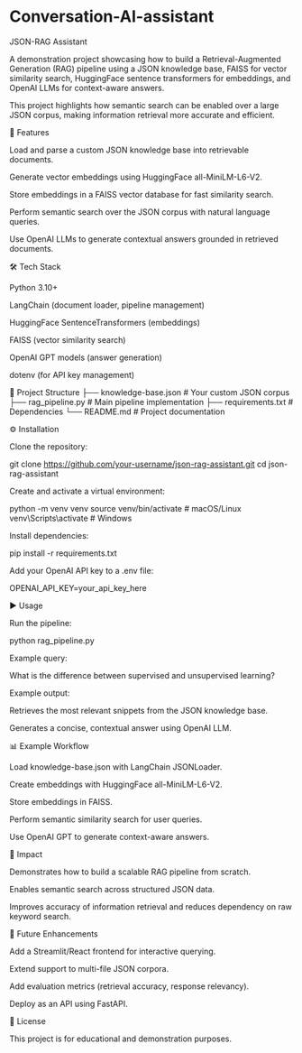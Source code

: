 # Conversation-AI-assistant
JSON-RAG Assistant

A demonstration project showcasing how to build a Retrieval-Augmented Generation (RAG) pipeline using a JSON knowledge base, FAISS for vector similarity search, HuggingFace sentence transformers for embeddings, and OpenAI LLMs for context-aware answers.

This project highlights how semantic search can be enabled over a large JSON corpus, making information retrieval more accurate and efficient.

🚀 Features

Load and parse a custom JSON knowledge base into retrievable documents.

Generate vector embeddings using HuggingFace all-MiniLM-L6-V2.

Store embeddings in a FAISS vector database for fast similarity search.

Perform semantic search over the JSON corpus with natural language queries.

Use OpenAI LLMs to generate contextual answers grounded in retrieved documents.

🛠️ Tech Stack

Python 3.10+

LangChain (document loader, pipeline management)

HuggingFace SentenceTransformers (embeddings)

FAISS (vector similarity search)

OpenAI GPT models (answer generation)

dotenv (for API key management)

📂 Project Structure
├── knowledge-base.json       # Your custom JSON corpus
├── rag_pipeline.py           # Main pipeline implementation
├── requirements.txt          # Dependencies
└── README.md                 # Project documentation

⚙️ Installation

Clone the repository:

git clone https://github.com/your-username/json-rag-assistant.git
cd json-rag-assistant


Create and activate a virtual environment:

python -m venv venv
source venv/bin/activate   # macOS/Linux
venv\Scripts\activate      # Windows


Install dependencies:

pip install -r requirements.txt


Add your OpenAI API key to a .env file:

OPENAI_API_KEY=your_api_key_here

▶️ Usage

Run the pipeline:

python rag_pipeline.py


Example query:

What is the difference between supervised and unsupervised learning?


Example output:

Retrieves the most relevant snippets from the JSON knowledge base.

Generates a concise, contextual answer using OpenAI LLM.

📊 Example Workflow

Load knowledge-base.json with LangChain JSONLoader.

Create embeddings with HuggingFace all-MiniLM-L6-V2.

Store embeddings in FAISS.

Perform semantic similarity search for user queries.

Use OpenAI GPT to generate context-aware answers.

🎯 Impact

Demonstrates how to build a scalable RAG pipeline from scratch.

Enables semantic search across structured JSON data.

Improves accuracy of information retrieval and reduces dependency on raw keyword search.

🔮 Future Enhancements

Add a Streamlit/React frontend for interactive querying.

Extend support to multi-file JSON corpora.

Add evaluation metrics (retrieval accuracy, response relevancy).

Deploy as an API using FastAPI.

📌 License

This project is for educational and demonstration purposes.
